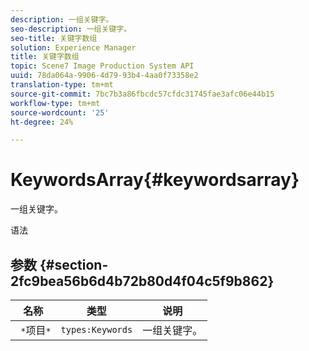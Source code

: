```yaml
---
description: 一组关键字。
seo-description: 一组关键字。
seo-title: 关键字数组
solution: Experience Manager
title: 关键字数组
topic: Scene7 Image Production System API
uuid: 78da064a-9906-4d79-93b4-4aa0f73358e2
translation-type: tm+mt
source-git-commit: 7bc7b3a86fbcdc57cfdc31745fae3afc06e44b15
workflow-type: tm+mt
source-wordcount: '25'
ht-degree: 24%

---
```



# KeywordsArray{#keywordsarray}

一组关键字。

语法

## 参数 {#section-2fc9bea56b6d4b72b80d4f04c5f9b862}

| 名称 | 类型 | 说明 |
|---|---|---|
| ` *`项目`*` | `types:Keywords` | 一组关键字。 |


